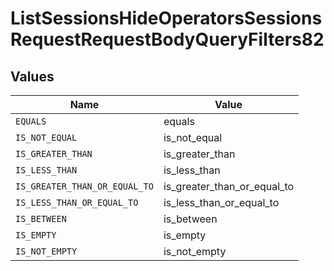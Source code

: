 # ListSessionsHideOperatorsSessionsRequestRequestBodyQueryFilters82


## Values

| Name                          | Value                         |
| ----------------------------- | ----------------------------- |
| `EQUALS`                      | equals                        |
| `IS_NOT_EQUAL`                | is_not_equal                  |
| `IS_GREATER_THAN`             | is_greater_than               |
| `IS_LESS_THAN`                | is_less_than                  |
| `IS_GREATER_THAN_OR_EQUAL_TO` | is_greater_than_or_equal_to   |
| `IS_LESS_THAN_OR_EQUAL_TO`    | is_less_than_or_equal_to      |
| `IS_BETWEEN`                  | is_between                    |
| `IS_EMPTY`                    | is_empty                      |
| `IS_NOT_EMPTY`                | is_not_empty                  |